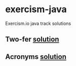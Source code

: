 # exercism-java
Exercism.io java track solutions

## Two-fer [solution](../master/acronym)
## Acronyms [solution](../master/acronym)

